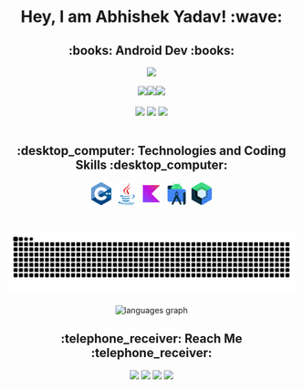 <h1 align="center">Hey, I am Abhishek Yadav! :wave:</h1>
<h2 align="center">:books: Android Dev :books:</h2>

<p align="center">
  <a href="https://github.com/43H1-BOI/"><img src="https://readme-typing-svg.herokuapp.com?lines=%20IIPS+,+DAVV+,+Indore%20;CPP%20|%20Java%20|%20Kotlin%20;%20Android+Development%20+,+%20Jetpack%20Compose;&center=true&width=550&height=40"></a>
</p>

<div align="center">
<img src='https://img.shields.io/github/followers/43h1-boi?logo=Github&style=for-the-badge'><img src="https://img.shields.io/github/stars/43h1-boi?style=for-the-badge"><a href="https://github.com/43H1-BOI/"><img src="https://komarev.com/ghpvc/?username=43H1-BOI&style=for-the-badge"></a>
</div>

<br>
<div align="center">
<img src="https://github-readme-stats.vercel.app/api?username=43H1-BOI&show_icons=true&theme=chartreuse-dark">  <img src="https://streak-stats.demolab.com/?user=43h1-boi&locale=en&mode=daily&theme=dracula&hide_border=false&border_radius=5&order=3">  <img src="https://github-readme-activity-graph.vercel.app/graph?username=43h1-boi&theme=github-compact&bg_color=20232a&hide_border=false&days=45&custom_title=Abhi's+Progress">
<!--   <img src="https://roadmap.sh/card/wide/66ca20c292ec1a8a732988c7?variant=dark" alt="roadmap.sh"/> -->
</div>

<br>

<h2 align="center">:desktop_computer: Technologies and Coding Skills :desktop_computer:</h2>
<p align="center"> 
  <img src="https://raw.githubusercontent.com/devicons/devicon/master/icons/cplusplus/cplusplus-original.svg" alt="cplusplus" width="40" height="40">
  <img src="https://raw.githubusercontent.com/devicons/devicon/master/icons/java/java-original.svg" alt="java" width="40" height="40"/> 
  <img src="https://github.com/devicons/devicon/blob/master/icons/kotlin/kotlin-original.svg" alt="kotlin" width="40" height="40"/> 
<!-- <img src="https://raw.githubusercontent.com/devicons/devicon/master/icons/html5/html5-original-wordmark.svg" alt="html5" width="40" height="40"/> -->
  <img src="https://github.com/devicons/devicon/blob/master/icons/androidstudio/androidstudio-original.svg" alt="html5" width="40" height="40"/>
<img src="https://github.com/devicons/devicon/blob/master/icons/jetpackcompose/jetpackcompose-original.svg" alt="html5" width="40" height="40"/>
</p>

<!--
<h2></h2>
<div align="center">
<img align="center" src="https://img.shields.io/badge/Java-ED8B00?style=for-the-badge&logo=openjdk&logoColor=white"><img align="center" src="https://img.shields.io/badge/HTML-239120?style=for-the-badge&logo=html5&logoColor=white"><img align="center" src="https://img.shields.io/badge/-SQL-000?&logo=MySQL&logoColor=white">
</div>

<img align="center" src="https://img.shields.io/badge/Bootstrap-563D7C?style=for-the-badge&logo=bootstrap&logoColor=white">
<br>
<h2 align="center">:handshake: Open-Source Contribution :handshake:</h2>
<p align="center">
  <a href="https://github.com/43h1-Boi/"><img src="https://readme-typing-svg.herokuapp.com?lines=Successfully+Contributing+from+2+Years;Achieve+Top-50+Rank+in+Open+Force+2022;GSSoC+2022+Contributor;HacktoberFest+2022+Contributor&center=true&width=550&height=40"></a>
</p>

<h2 align="center">:man_student: Hackathon :man_student:</h2>
<p align="center">
  <a href="https://github.com/43h1-Boi/"><img src="https://readme-typing-svg.herokuapp.com?lines=Smart+India+Hackathon+Grand+Finalist+2022;SunHack+International+Level+Hackathon+2022;DataHack%20(Techyone)+Finalist+2022;2nd+Rank+in+Hacky-Holi+2022;Sustainability+Hackathon+2023&center=true&width=550&height=40"></a>
</p>
-->
<!--
<h2 align="center">:smile: Languages Used :smile:</h2>
<br>
<div align="center"><img src="https://github-readme-stats.vercel.app/api/top-langs/?username=43h1-boi&layout=compact"></div> -->

<h3 align="center">
  <br clear="both">
  <img src="https://raw.githubusercontent.com/43h1-Boi/43h1-Boi/output/snake.svg" alt="Snake animation" />
</h3>

<!--
<br>
 <div align ="center">
  <img  src="https://streak-stats.demolab.com?user=43h1-Boi&locale=en&mode=weekly&theme=dracula&hide_border=false&border_radius=5&order=3" height="150" alt="streak graph"  />
   </div>
<br>  -->

<!-- <picture> -->
<!--   <source media="(prefers-color-scheme: dark)" srcset="https://raw.githubusercontent.com/43h1-Boi/43h1-Boi/output/github-contribution-grid-snake-dark.svg"> -->
<!--   <source media="(prefers-color-scheme: light)" srcset="https://raw.githubusercontent.com/43h1-Boi/43h1-Boi/output/github-contribution-grid-snake.svg"> -->
<!--   <img alt="github contribution grid snake animation" src="https://raw.githubusercontent.com/43h1-Boi/43h1-Boi/output/github-contribution-grid-snake.svg"> -->
<!-- </picture> -->
<!-- <img src="https://raw.githubusercontent.com/43h1-Boi/43h1-Boi/output/snake.svg" alt="Snake animation" /> -->

<div align="center">
  <img src="https://github-readme-stats.vercel.app/api/top-langs?username=43h1-Boi&locale=en&hide_title=true&layout=compact&card_width=320&langs_count=5&theme=dracula&hide_border=false&order=2" height="100" alt="languages graph" />
</div>

<h2 align="center">:telephone_receiver: Reach Me :telephone_receiver:</h2>
<div align="center">
<a href="https://www.linkedin.com/in/43h1-boi"><img src="https://img.shields.io/badge/LinkedIn-0077B5?style=for-the-badge&logo=linkedin&logoColor=white"></a>
<a href="https://www.instagram.com/abhiyadav.69"><img src="https://img.shields.io/badge/Instagram-%23E4405F.svg?style=for-the-badge&logo=Instagram&logoColor=white"></a>
<a href="https://steamcommunity.com/id/TheAbhiOG/"><img src="https://img.shields.io/badge/steam-%23000000.svg?style=for-the-badge&logo=steam&logoColor=white"></a>
<a href="mailto:me.abhiyadav69@gmail.com"><img src="https://img.shields.io/badge/Gmail-D14836?style=for-the-badge&logo=gmail&logoColor=white"></a>
</div>

<!-- <a href="https://discordapp.com/users/593724838884016129"><img src="https://dcbadge.limes.pink/api/shield/593724838884016129"></a> -->
